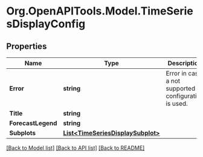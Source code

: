 # Org.OpenAPITools.Model.TimeSeriesDisplayConfig

## Properties

Name | Type | Description | Notes
------------ | ------------- | ------------- | -------------
**Error** | **string** | Error in case a not supported configuration is used. | [optional] 
**Title** | **string** |  | [optional] 
**ForecastLegend** | **string** |  | [optional] 
**Subplots** | [**List&lt;TimeSeriesDisplaySubplot&gt;**](TimeSeriesDisplaySubplot.md) |  | [optional] 

[[Back to Model list]](../README.md#documentation-for-models) [[Back to API list]](../README.md#documentation-for-api-endpoints) [[Back to README]](../README.md)

